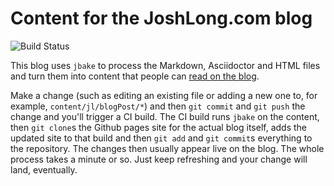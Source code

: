 # Content for the JoshLong.com blog 

![Build Status](https://github.com/joshlong/joshlong.github.io-content/workflows/Build%20the%20Blawg/badge.svg)

This blog uses `jbake` to process the Markdown, Asciidoctor and HTML files and turn them into content that people can [read on the blog](http://joshlong.com). 

Make a change (such as editing an existing file or adding a new one to, for example, `content/jl/blogPost/*`) and then `git commit` and `git push` the change and you'll trigger a CI build. The CI build runs `jbake` on the content, then `git clone`s the Github pages site for the actual blog itself, adds the updated site to that build and then `git add` and `git commit`s everything to the repository. The changes then usually appear live on the blog. The whole process takes a minute or so. Just keep refreshing and your change will land, eventually.